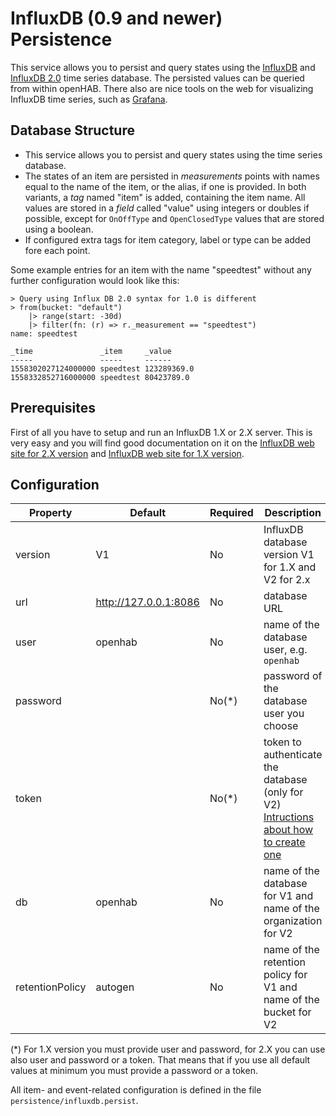 # InfluxDB (0.9 and newer) Persistence

This service allows you to persist and query states using the [InfluxDB](https://www.influxdata.com/products/influxdb-overview/) and [InfluxDB 2.0](https://v2.docs.influxdata.com/v2.0/) time series database. The persisted values can be queried from within openHAB. There also are nice tools on the web for visualizing InfluxDB time series, such as [Grafana](http://grafana.org/).

## Database Structure


- This service allows you to persist and query states using the time series database.
- The states of an item are persisted in *measurements* points with names equal to the name of the item, or the alias, if one is provided. In both variants, a *tag* named "item" is added, containing the item name. All values are stored in a *field* called "value" using integers or doubles if possible, except for `OnOffType` and `OpenClosedType` values that are stored using a boolean.
- If configured extra tags for item category, label or type can be added fore each point.

Some example entries for an item with the name "speedtest" without any further configuration would look like this:

    > Query using Influx DB 2.0 syntax for 1.0 is different
    > from(bucket: "default")
        |> range(start: -30d)
        |> filter(fn: (r) => r._measurement == "speedtest")
    name: speedtest
    
    _time               _item     _value
    -----               -----     ------
    1558302027124000000 speedtest 123289369.0
    1558332852716000000 speedtest 80423789.0


## Prerequisites

First of all you have to setup and run an InfluxDB 1.X or 2.X server.
This is very easy and you will find good documentation on it on the 
[InfluxDB web site for 2.X version](https://v2.docs.influxdata.com/v2.0/get-started/) and [InfluxDB web site for 1.X version](https://docs.influxdata.com/influxdb/v1.7/).

## Configuration

| Property                           | Default                 | Required | Description                              |
|------------------------------------|-------------------------|----------|------------------------------------------|
| version                            | V1                      | No       | InfluxDB database version V1 for 1.X and V2 for 2.x|
| url                                | http://127.0.0.1:8086   | No       | database URL                                                 |
| user                               | openhab                 | No       | name of the database user, e.g. `openhab`|
| password                           |                         | No(*)    | password of the database user you choose  |
| token                              |                         | No(*)    | token to authenticate the database (only for V2) [Intructions about how to create one](https://v2.docs.influxdata.com/v2.0/security/tokens/create-token/) |
| db                                 | openhab                 | No       | name of the database for V1 and name of the organization for V2 |
| retentionPolicy                    | autogen                 | No       | name of the retention policy for V1 and name of the bucket for V2 |

(*) For 1.X version you must provide user and password, for 2.X you can use also user and password or a token. That means
that if you use all default values at minimum you must provide a password or a token. 

All item- and event-related configuration is defined in the file `persistence/influxdb.persist`.